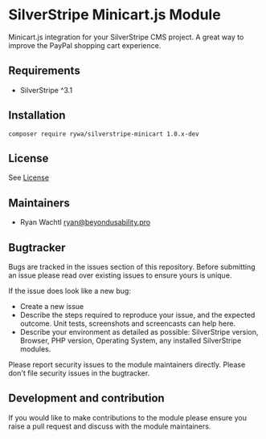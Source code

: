 # SilverStripe Minicart.js Module

Minicart.js integration for your SilverStripe CMS project. A great way to improve the PayPal shopping cart experience.

## Requirements
 * SilverStripe ^3.1

## Installation

```
composer require rywa/silverstripe-minicart 1.0.x-dev
```

## License
See [License](license.md)

## Maintainers
 * Ryan Wachtl <ryan@beyondusability.pro>

## Bugtracker
Bugs are tracked in the issues section of this repository. Before submitting an issue please read over
existing issues to ensure yours is unique.

If the issue does look like a new bug:

 - Create a new issue
 - Describe the steps required to reproduce your issue, and the expected outcome. Unit tests, screenshots
 and screencasts can help here.
 - Describe your environment as detailed as possible: SilverStripe version, Browser, PHP version,
 Operating System, any installed SilverStripe modules.

Please report security issues to the module maintainers directly. Please don't file security issues in the bugtracker.

## Development and contribution
If you would like to make contributions to the module please ensure you raise a pull request and discuss with the module maintainers.
